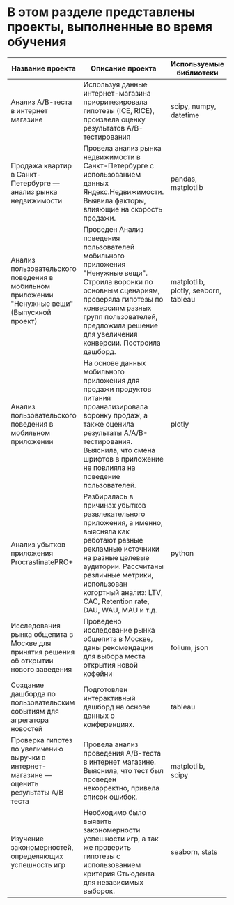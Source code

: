 # В этом разделе представлены проекты, выполненные во время обучения

| Название проекта    | Описание проекта    | Используемые библиотеки    |
|---------------------|---------------------|----------------------------|
| Анализ А/В-теста в интернет магазине | Используя данные интернет-магазина приоритезировала гипотезы (ICE, RICE), произвела оценку результатов A/B-тестирования | scipy, numpy, datetime |
| Продажа квартир в Санкт-Петербурге — анализ рынка недвижимости | Провела анализ рынка недвижимости в Санкт-Петербурге с использованием данных Яндекс.Недвижимости. Выявила факторы, влияющие на скорость продажи. | pandas, matplotlib |
| Анализ пользовательского поведения в мобильном приложении "Ненужные вещи" (Выпускной проект) | Проведен Анализ поведения пользователей мобильного приложения "Ненужные вещи". Строила воронки по основным сценариям, проверяла гипотезы по конверсиям разных групп пользователей, предложила решение для увеличения конверсии. Построила дашборд. | matplotlib, plotly, seaborn, tableau |
| Анализ пользовательского поведения в мобильном приложении | На основе данных мобильного приложения для продажи продуктов питания проанализировала воронку продаж, а также оценила результаты A/A/B-тестирования. Выяснила, что смена шрифтов в приложение не повлияла на поведение пользователей. | plotly |
| Анализ убытков приложения ProcrastinatePRO+ | Разбиралась в причинах убытков развлекательного приложения, а именно, выясняла как работают разные рекламные источники на разные целевые аудитории. Рассчитаны различные метрики, использован когортный анализ: LTV, CAC, Retention rate, DAU, WAU, MAU и т.д. | python |
| Исследования рынка общепита в Москве для принятия решения об открытии нового заведения | Проведено исследование рынка общепита в Москве, даны рекомендации для выбора места открытия новой кофейни | folium, json |
| Создание дашборда по пользовательским событиям для агрегатора новостей | Подготовлен интерактивный дашборд на основе данных о конференциях. | tableau |
| Проверка гипотез по увеличению выручки в интернет-магазине — оценить результаты A/B теста | Провела анализ проведения А/В-теста в интернет магазине. Выяснила, что тест был проведен некорректно, привела список ошибок. | matplotlib, scipy |
| Изучение закономерностей, определяющих успешность игр |  Необходимо было выявить закономерности успешности игр, а так же проверить гипотезы с использованием критерия Стьюдента для независимых выборок. | seaborn, stats |
